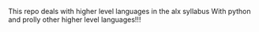 This repo deals with higher level languages in the alx syllabus
With python and prolly other higher level languages!!!
